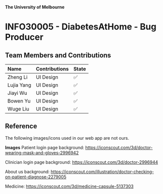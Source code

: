 **The University of Melbourne**
# INFO30005 - DiabetesAtHome - Bug Producer

## Team Members and Contributions

| Name         | Contributions                                                                             | State |
| :----------- | :---------------------------------------------------------------------------------------- | :---- |
| Zheng Li     | UI Design | ✅    |
| Lujia Yang   | UI Design | ✅    |
| Jiayi Wu     | UI Design | ✅    |
| Bowen Yu     | UI Design | ✅    |
| Wuge Liu     | UI Design | ✅    |

## Reference

The following images/icons used in our web app are not ours.

**Images**
Patient login page background: https://iconscout.com/3d/doctor-wearing-mask-and-gloves-2996942

Clinician login page background: https://iconscout.com/3d/doctor-2996944

About us background: https://iconscout.com/illustration/doctor-checking-on-patient-diagnose-2279005

Medicine: https://iconscout.com/3d/medicine-capsule-5137303
